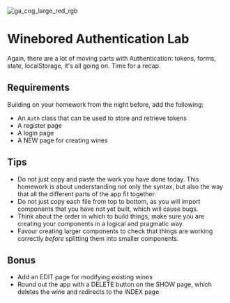 ![ga_cog_large_red_rgb](https://cloud.githubusercontent.com/assets/40461/8183776/469f976e-1432-11e5-8199-6ac91363302b.png)

# Winebored Authentication Lab

Again, there are a lot of moving parts with Authentication: tokens, forms, state, localStorage, it's all going on. Time for a recap.

## Requirements

Building on your homework from the night before, add the following:

* An `Auth` class that can be used to store and retrieve tokens
* A register page
* A login page
* A NEW page for creating wines

## Tips

* Do not just copy and paste the work you have done today. This homework is about understanding not only the syntax, but also the way that all the different parts of the app fit together.
* Do not just copy each file from top to bottom, as you will import components that you have not yet built, which will cause bugs.
* Think about the order in which to build things, make sure you are creating your components in a logical and pragmatic way.
* Favour creating larger components to check that things are working correctly _before_ splitting them into smaller components.

## Bonus

* Add an EDIT page for modifying existing wines
* Round out the app with a DELETE button on the SHOW page, which deletes the wine and redirects to the INDEX page

